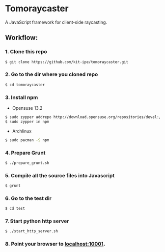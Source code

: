 Tomoraycaster
====================
A JavaScript framework for client-side raycasting.

## Workflow:
### 1. Clone this repo
```bash
$ git clone https://github.com/kit-ipe/tomoraycaster.git
```
### 2. Go to the dir where you cloned repo
```bash
$ cd tomoraycaster
```
### 3. Install npm
* Opensuse 13.2

```bash
$ sudo zypper addrepo http://download.opensuse.org/repositories/devel:/languages:/nodejs/openSUSE_13.2/ Node.js
$ sudo zypper in npm
```
* Archlinux
```bash
$ sudo pacman -S npm
```
### 4. Prepare Grunt
```bash
$ ./prepare_grunt.sh
```
### 5. Compile all the source files into Javascript
```bash
$ grunt
```
### 6. Go to the test dir
```bash
$ cd test
```
### 7. Start python http server
```bash
$ ./start_http_server.sh

```
### 8. Point your browser to [localhost:10001](http://localhost:10001).

